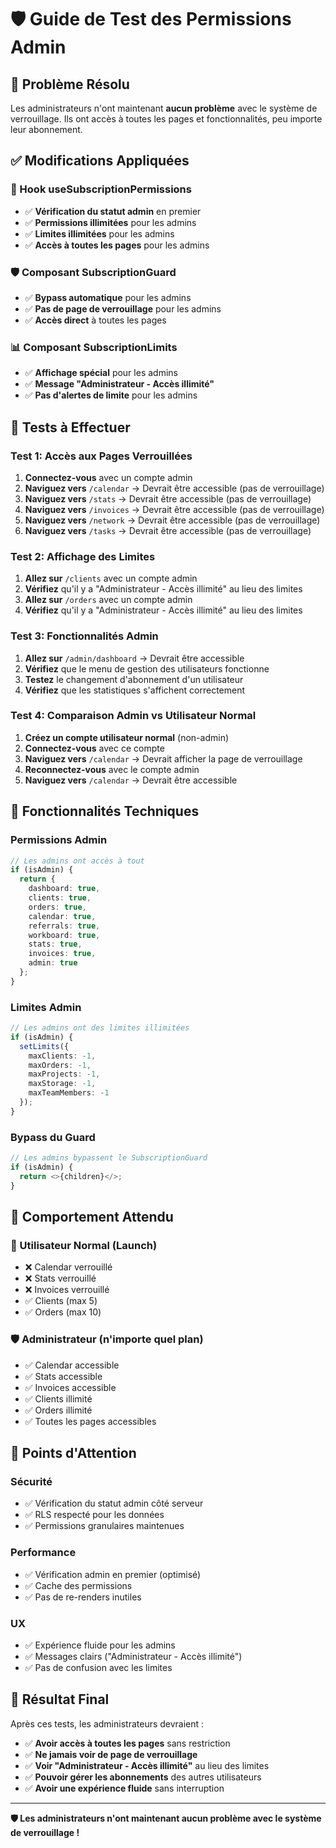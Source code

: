 # 🛡️ Guide de Test des Permissions Admin

## 🎯 **Problème Résolu**

Les administrateurs n'ont maintenant **aucun problème** avec le système de verrouillage. Ils ont accès à toutes les pages et fonctionnalités, peu importe leur abonnement.

## ✅ **Modifications Appliquées**

### **🔧 Hook useSubscriptionPermissions**
- ✅ **Vérification du statut admin** en premier
- ✅ **Permissions illimitées** pour les admins
- ✅ **Limites illimitées** pour les admins
- ✅ **Accès à toutes les pages** pour les admins

### **🛡️ Composant SubscriptionGuard**
- ✅ **Bypass automatique** pour les admins
- ✅ **Pas de page de verrouillage** pour les admins
- ✅ **Accès direct** à toutes les pages

### **📊 Composant SubscriptionLimits**
- ✅ **Affichage spécial** pour les admins
- ✅ **Message "Administrateur - Accès illimité"**
- ✅ **Pas d'alertes de limite** pour les admins

## 🧪 **Tests à Effectuer**

### **Test 1: Accès aux Pages Verrouillées**
1. **Connectez-vous** avec un compte admin
2. **Naviguez vers** `/calendar` → Devrait être accessible (pas de verrouillage)
3. **Naviguez vers** `/stats` → Devrait être accessible (pas de verrouillage)
4. **Naviguez vers** `/invoices` → Devrait être accessible (pas de verrouillage)
5. **Naviguez vers** `/network` → Devrait être accessible (pas de verrouillage)
6. **Naviguez vers** `/tasks` → Devrait être accessible (pas de verrouillage)

### **Test 2: Affichage des Limites**
1. **Allez sur** `/clients` avec un compte admin
2. **Vérifiez** qu'il y a "Administrateur - Accès illimité" au lieu des limites
3. **Allez sur** `/orders` avec un compte admin
4. **Vérifiez** qu'il y a "Administrateur - Accès illimité" au lieu des limites

### **Test 3: Fonctionnalités Admin**
1. **Allez sur** `/admin/dashboard` → Devrait être accessible
2. **Vérifiez** que le menu de gestion des utilisateurs fonctionne
3. **Testez** le changement d'abonnement d'un utilisateur
4. **Vérifiez** que les statistiques s'affichent correctement

### **Test 4: Comparaison Admin vs Utilisateur Normal**
1. **Créez un compte utilisateur normal** (non-admin)
2. **Connectez-vous** avec ce compte
3. **Naviguez vers** `/calendar` → Devrait afficher la page de verrouillage
4. **Reconnectez-vous** avec le compte admin
5. **Naviguez vers** `/calendar` → Devrait être accessible

## 🔧 **Fonctionnalités Techniques**

### **Permissions Admin**
```typescript
// Les admins ont accès à tout
if (isAdmin) {
  return {
    dashboard: true,
    clients: true,
    orders: true,
    calendar: true,
    referrals: true,
    workboard: true,
    stats: true,
    invoices: true,
    admin: true
  };
}
```

### **Limites Admin**
```typescript
// Les admins ont des limites illimitées
if (isAdmin) {
  setLimits({
    maxClients: -1,
    maxOrders: -1,
    maxProjects: -1,
    maxStorage: -1,
    maxTeamMembers: -1
  });
}
```

### **Bypass du Guard**
```typescript
// Les admins bypassent le SubscriptionGuard
if (isAdmin) {
  return <>{children}</>;
}
```

## 🎯 **Comportement Attendu**

### **👤 Utilisateur Normal (Launch)**
- ❌ Calendar verrouillé
- ❌ Stats verrouillé
- ❌ Invoices verrouillé
- ✅ Clients (max 5)
- ✅ Orders (max 10)

### **🛡️ Administrateur (n'importe quel plan)**
- ✅ Calendar accessible
- ✅ Stats accessible
- ✅ Invoices accessible
- ✅ Clients illimité
- ✅ Orders illimité
- ✅ Toutes les pages accessibles

## 🚨 **Points d'Attention**

### **Sécurité**
- ✅ Vérification du statut admin côté serveur
- ✅ RLS respecté pour les données
- ✅ Permissions granulaires maintenues

### **Performance**
- ✅ Vérification admin en premier (optimisé)
- ✅ Cache des permissions
- ✅ Pas de re-renders inutiles

### **UX**
- ✅ Expérience fluide pour les admins
- ✅ Messages clairs ("Administrateur - Accès illimité")
- ✅ Pas de confusion avec les limites

## 🎉 **Résultat Final**

Après ces tests, les administrateurs devraient :
- ✅ **Avoir accès à toutes les pages** sans restriction
- ✅ **Ne jamais voir de page de verrouillage**
- ✅ **Voir "Administrateur - Accès illimité"** au lieu des limites
- ✅ **Pouvoir gérer les abonnements** des autres utilisateurs
- ✅ **Avoir une expérience fluide** sans interruption

---

**🛡️ Les administrateurs n'ont maintenant aucun problème avec le système de verrouillage !**
